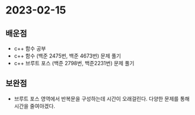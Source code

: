 # 2023-02-15

## 배운점
- c++ 함수 공부
- c++ 함수 (백준 2475번, 백준 4673번) 문제 풀기
- c++ 브루트 포스 (백준 2798번, 백준2231번) 문제 풀기

## 보완점
- 브루트 포스 영역에서 반복문을 구성하는데 시간이 오래걸린다. 다양한 문제를 통해 시간을 줄여야겠다.